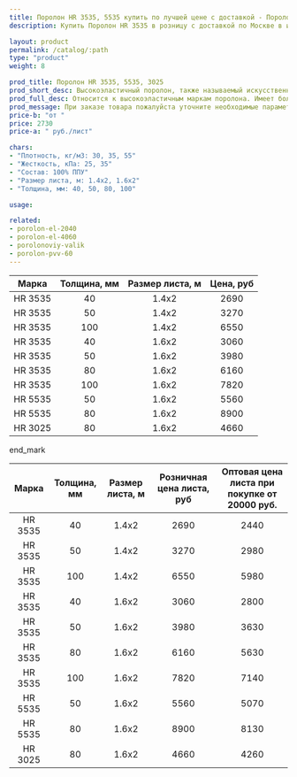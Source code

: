 ```yaml
---
title: Поролон HR 3535, 5535 купить по лучшей цене с доставкой - Поролоныч
description: Купить Поролон HR 3535 в розницу с доставкой по Москве в интернет-магазине Поролоныча.

layout: product
permalink: /catalog/:path
type: "product"
weight: 8

prod_title: Поролон HR 3535, 5535, 3025
prod_short_desc: Высокоэластичный поролон, также называемый искусственный латекс. В этом поролоне не остаются вмятины даже после длительной эксплуатации.
prod_full_desc: Относится к высокоэластичным маркам поролона. Имеет большое значение плотности и пониженное значение жесткости. HR-марки обладают высокой несущей способностью, повышенной комфортностью и высоким показателем восстанавливаемости. HR 3535 эффективно «работает» при низких и высоких нагрузках за счет ячеек разного размера. Эта особенность HR-марок способствует применению HR 3535 в мебели для людей разного веса.
prod_message: При заказе товара пожалуйста уточните необходимые параметры (толщина, размер листа и количество листов).
price-b: "от "
price: 2730
price-a: " руб./лист"

chars:
- "Плотность, кг/м3: 30, 35, 55"
- "Жесткость, кПа: 25, 35"
- "Состав: 100% ППУ"
- "Размер листа, м: 1.4x2, 1.6х2"
- "Толщина, мм: 40, 50, 80, 100"

usage:

related:
- porolon-el-2040
- porolon-el-4060
- porolonoviy-valik
- porolon-pvv-60
---
```

Марка | Толщина, мм | Размер листа, м | Цена, руб |
|:-----------:|:-----------:|:---------------:|:-------------------:|
HR 3535|40|1.4x2|2690
HR 3535|50|1.4x2|3270
HR 3535|100|1.4x2|6550
HR 3535|40|1.6x2|3060
HR 3535|50|1.6x2|3980
HR 3535|80|1.6x2|6160
HR 3535|100|1.6x2|7820
HR 5535|50|1.6x2|5560
HR 5535|80|1.6x2|8900
HR 3025|80|1.6x2|4660


end_mark

|Марка | Толщина, мм | Размер листа, м | Розничная цена листа, руб |  Оптовая цена листа при покупке от 20000 руб. |
|:-----------:|:-----------:|:---------------:|:-------------------:|:---------------------------:|
HR 3535|40|1.4x2|2690|2440
HR 3535|50|1.4x2|3270|2980
HR 3535|100|1.4x2|6550|5980
HR 3535|40|1.6x2|3060|2800
HR 3535|50|1.6x2|3980|3630
HR 3535|80|1.6x2|6160|5630
HR 3535|100|1.6x2|7820|7140
HR 5535|50|1.6x2|5560|5070
HR 5535|80|1.6x2|8900|8130
HR 3025|80|1.6x2|4660|4260
